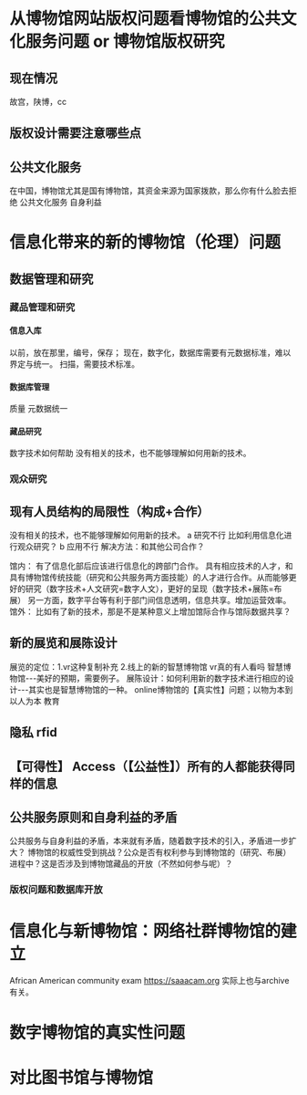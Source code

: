 # 从博物馆网站版权问题看博物馆的公共文化服务问题 or 博物馆版权研究
## 现在情况
故宫，陕博，cc
## 版权设计需要注意哪些点

## 公共文化服务
在中国，博物馆尤其是国有博物馆，其资金来源为国家拨款，那么你有什么脸去拒绝
公共文化服务
自身利益


# 信息化带来的新的博物馆（伦理）问题
## 数据管理和研究
### 藏品管理和研究
#### 信息入库
以前，放在那里，编号，保存；
现在，数字化，数据库需要有元数据标准，难以界定与统一。
扫描，需要技术标准。
#### 数据库管理
质量
元数据统一
#### 藏品研究
数字技术如何帮助
没有相关的技术，也不能够理解如何用新的技术。

### 观众研究


## 现有人员结构的局限性（构成+合作）
没有相关的技术，也不能够理解如何用新的技术。
a 研究不行
比如利用信息化进行观众研究？
b 应用不行
解决方法：和其他公司合作？

馆内：
有了信息化部后应该进行信息化的跨部门合作。
具有相应技术的人才，和具有博物馆传统技能（研究和公共服务两方面技能）的人才进行合作。从而能够更好的研究（数字技术+人文研究=数字人文），更好的呈现（数字技术+展陈=布展）
另一方面，数字平台等有利于部门间信息透明，信息共享。增加运营效率。
馆外：
比如有了新的技术，那是不是某种意义上增加馆际合作与馆际数据共享？

## 新的展览和展陈设计
展览的定位：1.vr这种复制补充 2.线上的新的智慧博物馆
vr真的有人看吗
智慧博物馆---美好的预期，需要例子。
展陈设计：如何利用新的数字技术进行相应的设计---其实也是智慧博物馆的一种。
online博物馆的【真实性】问题；以物为本到以人为本
教育

## 隐私 rfid
## 【可得性】 Access（【公益性】）所有的人都能获得同样的信息
## 公共服务原则和自身利益的矛盾
公共服务与自身利益的矛盾，本来就有矛盾，随着数字技术的引入，矛盾进一步扩大？
博物馆的权威性受到挑战？公众是否有权利参与到博物馆的（研究、布展）进程中？这是否涉及到博物馆藏品的开放（不然如何参与呢）？
### 版权问题和数据库开放


# 信息化与新博物馆：网络社群博物馆的建立
African American community exam
https://saaacam.org
实际上也与archive有关。

# 数字博物馆的真实性问题

# 对比图书馆与博物馆
